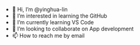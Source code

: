 - 👋 Hi, I’m @yinghua-lin
- 👀 I’m interested in learning the GitHub
- 🌱 I’m currently learning VS Code
- 💞️ I’m looking to collaborate on App development 
- 📫 How to reach me by email

<!---
yinghua-lin/yinghua-lin is a ✨ special ✨ repository because its `README.md` (this file) appears on your GitHub profile.
You can click the Preview link to take a look at your changes.
--->
